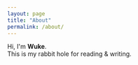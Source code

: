 ```yaml
---
layout: page
title: "About"
permalink: /about/
---
```


Hi, I'm **Wuke**.  
This is my rabbit hole for reading & writing.